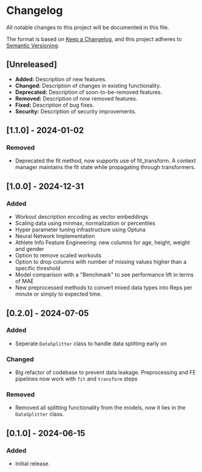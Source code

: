 # Changelog

All notable changes to this project will be documented in this file.

The format is based on [Keep a Changelog](https://keepachangelog.com/en/1.0.0/), and this project adheres to [Semantic Versioning](https://semver.org/spec/v2.0.0.html).

## [Unreleased]

- **Added:** Description of new features.
- **Changed:** Description of changes in existing functionality.
- **Deprecated:** Description of soon-to-be-removed features.
- **Removed:** Description of now removed features.
- **Fixed:** Description of bug fixes.
- **Security:** Description of security improvements.

## [1.1.0] - 2024-01-02
### Removed
- Deprecated the fit method, now supports use of fit_transform. A context manager maintains the fit state while propagating through transformers.
## [1.0.0] - 2024-12-31
### Added
- Workout description encoding as vector embeddings
- Scaling data using minmax, normalization or percentiles
- Hyper parameter tuning infrastructure using Optuna
- Neural Network Implementation
- Athlete Info Feature Engineering: new columns for age, height, weight and gender
- Option to remove scaled workouts
- Option to drop columns with number of missing values higher than a specific threshold
- Model comparison with a "Benchmark" to see performance lift in terms of MAE
- New preprocessed methods to convert mixed data types into Reps per minute or simply to expected time.

## [0.2.0] - 2024-07-05
### Added
- Seperate `DataSplitter` class to handle data splitting early on

### Changed
- Big refactor of codebase to prevent data leakage. Preprocessing and FE pipelines now work with `fit` and `transform` steps

### Removed
- Removed all splitting functionality from the models, now it lies in the `DataSplitter` class.
## [0.1.0] - 2024-06-15

### Added
- Initial release.
